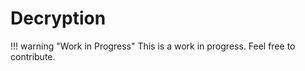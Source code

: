 # Decryption

!!! warning "Work in Progress"
    This is a work in progress. Feel free to contribute.
